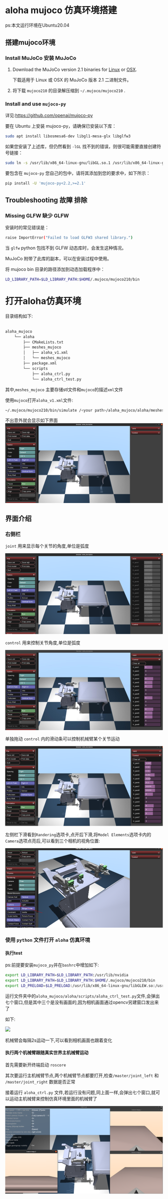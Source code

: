 
# aloha mujoco 仿真环境搭建

ps:本文运行环境在Ubuntu20.04

## 搭建mujoco环境

### Install MuJoCo 安装 MuJoCo

1. Download the MuJoCo version 2.1 binaries for [Linux](https://mujoco.org/download/mujoco210-linux-x86_64.tar.gz) or [OSX](https://mujoco.org/download/mujoco210-macos-x86_64.tar.gz).  

    下载适用于 Linux 或 OSX 的 MuJoCo 版本 2.1 二进制文件。

2. 将下载 `mujoco210` 的目录解压缩到 `~/.mujoco/mujoco210` .

### Install and use `mujoco-py`  

详见:<https://github.com/openai/mujoco-py>

要在 Ubuntu 上安装 mujoco-py，请确保已安装以下库：

```bash
sudo apt install libosmesa6-dev libgl1-mesa-glx libglfw3
```

如果您安装了上述库，但仍然看到 `-lGL` 找不到的错误，则很可能需要直接创建符号链接：

```bash
sudo ln -s /usr/lib/x86_64-linux-gnu/libGL.so.1 /usr/lib/x86_64-linux-gnu/libGL.so
```

要包含在 `mujoco-py` 您自己的包中，请将其添加到您的要求中，如下所示：

```bash
pip install -U 'mujoco-py<2.2,>=2.1'
```

## Troubleshooting 故障 排除

### Missing GLFW 缺少 GLFW

安装时的常见错误是：

```bash
raise ImportError("Failed to load GLFW3 shared library.")
```

当 `glfw` python 包找不到 GLFW 动态库时，会发生这种情况。

MuJoCo 附带了此库的副本，可以在安装过程中使用。

将 mujoco bin 目录的路径添加到动态加载程序中：

```bash
LD_LIBRARY_PATH=$LD_LIBRARY_PATH:$HOME/.mujoco/mujoco210/bin
```

# 打开aloha仿真环境

目录结构如下:

```bash

aloha_mujoco
    └── aloha
        ├── CMakeLists.txt
        ├── meshes_mujoco
        │   ├── aloha_v1.xml
        │   └── meshes_mujoco
        ├── package.xml
        └── scripts
            ├── aloha_ctrl.py
            └── aloha_ctrl_test.py

```

其中,`meshes_mujoco` 主要存储stl文件和`mujoco`的描述`xml`文件

使用`mujoco`打开`aloha_v1.xml`文件:

```bash
~/.mujoco/mujoco210/bin/simulate /<your path>/aloha_mujoco/aloha/meshes_mujoco/aloha_v1.xml
```

不出意外就会显示如下界面
![ ](./assert/picture/aloha_v1_mujoco_1.png)

## 界面介绍

### 右侧栏

`joint` 用来显示每个关节的角度,单位是弧度

![ ](./assert/picture/aloha_mujoco_joint_view.png "" )

`control` 用来控制关节角度,单位是弧度

![ ](./assert/picture/aloha_control.png)

单独拖动 `control` 内的滑动条可以控制机械臂某个关节运动

![ ](./assert/picture/aloha_joint_ctrl.png)

左侧栏下滑看到`Randering`选项卡,点开后下滑,将`Model Elements`选项卡内的`Camera`选项点亮后,可以看到三个相机的视角位置:

![ ](./assert/picture/aloha_camera_view.png)

### 使用 `python` 文件打开 `aloha` 仿真环境

#### 执行test

ps:前提要安装`mujoco_py`并在`bashrc`中增加如下:

```bash
export LD_LIBRARY_PATH=$LD_LIBRARY_PATH:/usr/lib/nvidia
export LD_LIBRARY_PATH=$LD_LIBRARY_PATH:$HOME/.mujoco/mujoco210/bin
export LD_PRELOAD=$LD_PRELOAD:/usr/lib/x86_64-linux-gnu/libGLEW.so:/usr/lib/x86_64-linux-gnu/libGL.so
```

运行文件夹中的`aloha_mujoco/aloha/scripts/aloha_ctrl_test.py`文件,会弹出七个窗口,但是其中三个是没有画面的,因为相机画面通过opencv另建窗口发出来了

如下:

![ ](./assert/picture/aloha_python_ctrl_test.gif)

机械臂会每隔2s运动一下,可以看到相机画面也跟着变化

#### 执行两个机械臂跟随真实世界主机械臂运动

首先需要新开终端启动 `roscore`

其次要运行主机械臂节点,两个机械臂节点都要打开,检查`/master/joint_left` 和 `/master/joint_right` 数据是否正常

接着运行 `aloha_ctrl.py` 文件,若运行没有问题,同上面一样,会弹出七个窗口,就可以运动主机械臂来控制仿真环境里面的机械臂了

![ ](./assert/picture/aloha_follow_amster_joint.png)
